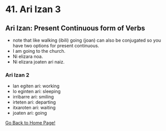 # 41. Ari Izan 3

## Ari Izan: Present Continuous form of Verbs

*   note that like walking (ibili) going (joan) can also be conjugated so you have two options for present continuous.
*   I am going to the church.
*   Ni elizara noa.
*   Ni elizara joaten ari naiz.

### Ari Izan 2

*   lan egiten ari: working
*   lo eginten ari: sleeping
*   irribarre ari: smiling
*   irteten ari: departing
*   itxaroten ari: waiting
*   joaten ari: going

[ Go Back to Home Page!](..)